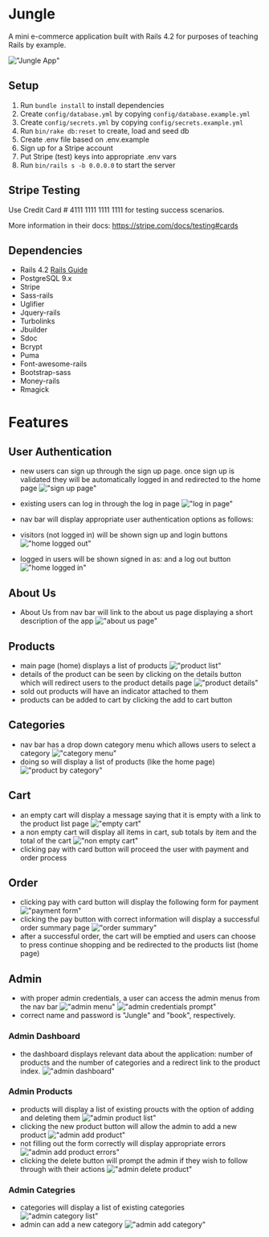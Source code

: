 # Jungle

A mini e-commerce application built with Rails 4.2 for purposes of teaching Rails by example.

!["Jungle App"](https://github.com/tmslee/jungle-rails/blob/master/docs/home.png)

## Setup

1. Run `bundle install` to install dependencies
2. Create `config/database.yml` by copying `config/database.example.yml`
3. Create `config/secrets.yml` by copying `config/secrets.example.yml`
4. Run `bin/rake db:reset` to create, load and seed db
5. Create .env file based on .env.example
6. Sign up for a Stripe account
7. Put Stripe (test) keys into appropriate .env vars
8. Run `bin/rails s -b 0.0.0.0` to start the server

## Stripe Testing

Use Credit Card # 4111 1111 1111 1111 for testing success scenarios.

More information in their docs: <https://stripe.com/docs/testing#cards>

## Dependencies

* Rails 4.2 [Rails Guide](http://guides.rubyonrails.org/v4.2/)
* PostgreSQL 9.x
* Stripe
* Sass-rails
* Uglifier
* Jquery-rails
* Turbolinks
* Jbuilder
* Sdoc
* Bcrypt
* Puma
* Font-awesome-rails
* Bootstrap-sass
* Money-rails
* Rmagick

# Features

## User Authentication
- new users can sign up through the sign up page. once sign up is validated they will be automatically logged in and redirected to the home page
!["sign up page"](https://github.com/tmslee/jungle-rails/blob/master/docs/signup.png)
- existing users can log in through the log in page 
!["log in page"](https://github.com/tmslee/jungle-rails/blob/master/docs/login.png)

- nav bar will display appropriate user authentication options as follows:
- visitors (not logged in) will be shown sign up and login buttons 
!["home logged out"](https://github.com/tmslee/jungle-rails/blob/master/docs/home.png)
- logged in users will be shown signed in as: <username> and a log out button
!["home logged in"](https://github.com/tmslee/jungle-rails/blob/master/docs/logged_in_home.png)

## About Us
- About Us from nav bar will link to the about us page displaying a short description of the app
!["about us page"](https://github.com/tmslee/jungle-rails/blob/master/docs/about_us.png)

## Products
- main page (home) displays a list of products
!["product list"](https://github.com/tmslee/jungle-rails/blob/master/docs/home.png)
- details of the product can be seen by clicking on the details button which will redirect 
users to the product details page
!["product details"](https://github.com/tmslee/jungle-rails/blob/master/docs/product_details.png)
- sold out products will have an indicator attached to them 
- products can be added to cart by clicking the add to cart button

## Categories
- nav bar has a drop down category menu which allows users to select a category
!["category menu"](https://github.com/tmslee/jungle-rails/blob/master/docs/category_menu.png)
- doing so will display a list of products (like the home page)
!["product by category"](https://github.com/tmslee/jungle-rails/blob/master/docs/products_category.png)

## Cart
- an empty cart will display a message saying that it is empty with a link to the product list page
!["empty cart"](https://github.com/tmslee/jungle-rails/blob/master/docs/empty_cart.png)
- a non empty cart will display all items in cart, sub totals by item and the total of the cart
!["non empty cart"](https://github.com/tmslee/jungle-rails/blob/master/docs/cart_with_items.png)
- clicking pay with card button will proceed the user with payment and order process

## Order
- clicking pay with card button will display the following form for payment
!["payment form"](https://github.com/tmslee/jungle-rails/blob/master/docs/payment.png)
- clicking the pay button with correct information will display a successful order summary page
!["order summary"](https://github.com/tmslee/jungle-rails/blob/master/docs/order_summary.png)
- after a successful order, the cart will be emptied and users can choose to press continue shopping and be redirected to the products list (home page)

## Admin
- with proper admin credentials, a user can access the admin menus from the nav bar
!["admin menu"](https://github.com/tmslee/jungle-rails/blob/master/docs/admin_menu.png)
!["admin credentials prompt"](https://github.com/tmslee/jungle-rails/blob/master/docs/admin_auth.png)
- correct name and password is "Jungle" and "book", respectively.

### Admin Dashboard
- the dashboard displays relevant data about the application: number of products and the number of categories and a redirect link to the product index.
!["admin dashboard"](https://github.com/tmslee/jungle-rails/blob/master/docs/admin_dashboard.png)

### Admin Products
- products will display a list of existing proucts with the option of adding and deleting them
!["admin product list"](https://github.com/tmslee/jungle-rails/blob/master/docs/admin_products.png)
- clicking the new product button will allow the admin to add a new product
!["admin add product"](https://github.com/tmslee/jungle-rails/blob/master/docs/admin_add_product.png)
- not filling out the form correctly will display appropriate errors
!["admin add product errors"](https://github.com/tmslee/jungle-rails/blob/master/docs/admin_add_product_err.png)
- clicking the delete button will prompt the admin if they wish to follow through with their actions
!["admin delete product"](https://github.com/tmslee/jungle-rails/blob/master/docs/admin_delete_product.png)

### Admin Categries
- categories will display a list of existing categories
!["admin category list"](https://github.com/tmslee/jungle-rails/blob/master/docs/admin_categories.png)
- admin can add a new category
!["admin add category"](https://github.com/tmslee/jungle-rails/blob/master/docs/admin_add_category.png)
